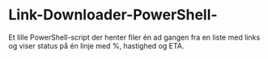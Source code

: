 # Link-Downloader-PowerShell-
Et lille PowerShell-script der henter filer én ad gangen fra en liste med links og viser status på én linje med %, hastighed og ETA.
